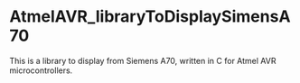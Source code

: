# AtmelAVR_libraryToDisplaySimensA70
This is a library to display from Siemens A70, written in C for Atmel AVR microcontrollers.
